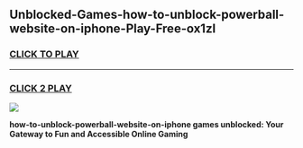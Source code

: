 
## Unblocked-Games-how-to-unblock-powerball-website-on-iphone-Play-Free-ox1zl
<h3>
<a href="https://premium76.site?title=how-to-unblock-powerball-website-on-iphone&ref=23A">CLICK TO PLAY</a></h3>
<hr>

<h3>
<a href="https://premium76.site?title=how-to-unblock-powerball-website-on-iphone&ref=23A">CLICK 2 PLAY</a>
  
</h3>

<a href="https://premium76.site?title=how-to-unblock-powerball-website-on-iphone&ref=23A"><img src="https://clearcache.store/games.png"></a>


**how-to-unblock-powerball-website-on-iphone games unblocked: Your Gateway to Fun and Accessible Online Gaming**
